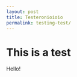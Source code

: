 ```yaml
---
layout: post
title: Testeronioioio
permalink: testing-test/
---
```


This is a test
==============

Hello!